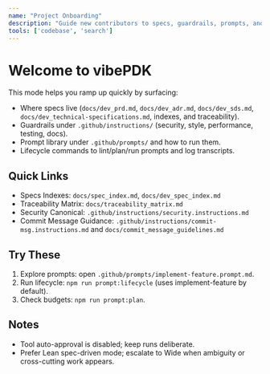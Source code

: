 ```yaml
---
name: "Project Onboarding"
description: "Guide new contributors to specs, guardrails, prompts, and lifecycle commands."
tools: ['codebase', 'search']
---
```


# Welcome to vibePDK

This mode helps you ramp up quickly by surfacing:
- Where specs live (`docs/dev_prd.md`, `docs/dev_adr.md`, `docs/dev_sds.md`, `docs/dev_technical-specifications.md`, indexes, and traceability).
- Guardrails under `.github/instructions/` (security, style, performance, testing, docs).
- Prompt library under `.github/prompts/` and how to run them.
- Lifecycle commands to lint/plan/run prompts and log transcripts.

## Quick Links
- Specs Indexes: `docs/spec_index.md`, `docs/dev_spec_index.md`
- Traceability Matrix: `docs/traceability_matrix.md`
- Security Canonical: `.github/instructions/security.instructions.md`
- Commit Message Guidance: `.github/instructions/commit-msg.instructions.md` and `docs/commit_message_guidelines.md`

## Try These
1) Explore prompts: open `.github/prompts/implement-feature.prompt.md`.
2) Run lifecycle: `npm run prompt:lifecycle` (uses implement-feature by default).
3) Check budgets: `npm run prompt:plan`.

## Notes
- Tool auto-approval is disabled; keep runs deliberate.
- Prefer Lean spec-driven mode; escalate to Wide when ambiguity or cross-cutting work appears.
